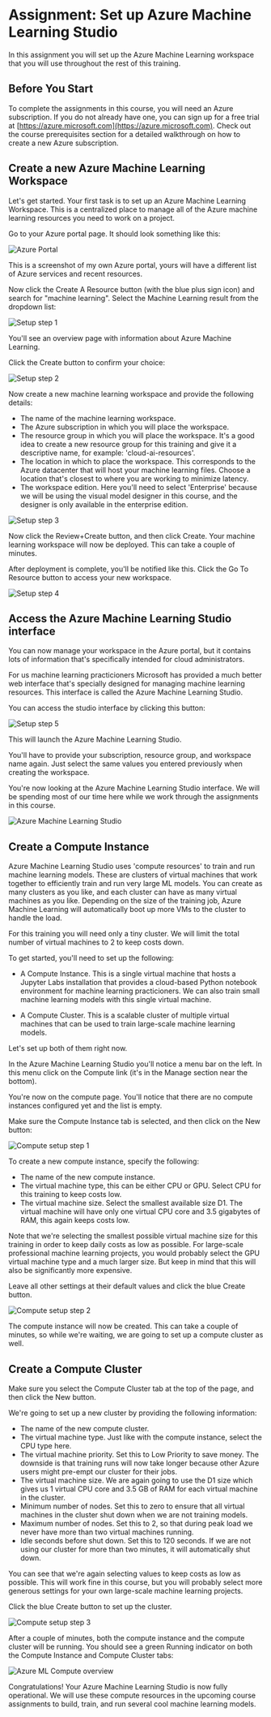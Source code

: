 # Assignment: Set up Azure Machine Learning Studio

In this assignment you will set up the Azure Machine Learning workspace that you will use throughout the rest of this training.

## Before You Start

To complete the assignments in this course, you will need an Azure subscription. If you do not already have one, you can sign up for a free trial at [https://azure.microsoft.com](https://azure.microsoft.com). Check out the course prerequisites section for a detailed walkthrough on how to create a new Azure subscription. 

## Create a new Azure Machine Learning Workspace

Let's get started. Your first task is to set up an Azure Machine Learning Workspace. This is a centralized place to manage all of the Azure machine learning resources you need to work on a project.

Go to your Azure portal page. It should look something like this:

![Azure Portal](./assets/portal.png)

This is a screenshot of my own Azure portal, yours will have a different list of Azure services and recent resources. 

Now click the Create A Resource button (with the blue plus sign icon) and search for "machine learning". Select the Machine Learning result from the dropdown list:

![Setup step 1](./assets/step1.png)

You'll see an overview page with information about Azure Machine Learning. 

Click the Create button to confirm your choice:

![Setup step 2](./assets/step2.png)

Now create a new machine learning workspace and provide the following details:

* The name of the machine learning workspace. 
* The Azure subscription in which you will place the workspace. 
* The resource group in which you will place the workspace. It's a good idea to create a new resource group for this training and give it a descriptive name, for example: 'cloud-ai-resources'. 
* The location in which to place the workspace. This corresponds to the Azure datacenter that will host your machine learning files. Choose a location that's closest to where you are working to minimize latency.
* The workspace edition. Here you'll need to select 'Enterprise' because we will be using the visual model designer in this course, and the designer is only available in the enterprise edition.

![Setup step 3](./assets/step3.png)

Now click the Review+Create button, and then click Create. Your machine learning workspace will now be deployed. This can take a couple of minutes.

After deployment is complete, you'll be notified like this. Click the Go To Resource button to access your new workspace.

![Setup step 4](./assets/step4.png)

## Access the Azure Machine Learning Studio interface

You can now manage your workspace in the Azure portal, but it contains lots of information that's specifically intended for cloud administrators.

For us machine learning practicioners Microsoft has provided a much better web interface that's specially designed for managing machine learning resources. This interface is called the Azure Machine Learning Studio. 

You can access the studio interface by clicking this button:

![Setup step 5](./assets/step5.png)

This will launch the Azure Machine Learning Studio. 

You'll have to provide your subscription, resource group, and workspace name again. Just select the same values you entered previously when creating the workspace. 

You're now looking at the Azure Machine Learning Studio interface. We will be spending most of our time here while we work through the assignments in this course. 

![Azure Machine Learning Studio](./assets/mlstudio.png)

## Create a Compute Instance

Azure Machine Learning Studio uses 'compute resources' to train and run machine learning models. These are clusters of virtual machines that work together to efficiently train and run very large ML models. You can create as many clusters as you like, and each cluster can have as many virtual machines as you like. Depending on the size of the training job, Azure Machine Learning will automatically boot up more VMs to the cluster to handle the load.

For this training you will need only a tiny cluster. We will limit the total number of virtual machines to 2 to keep costs down. 

To get started, you'll need to set up the following:

* A Compute Instance. This is a single virtual machine that hosts a Jupyter Labs installation that provides a cloud-based Python notebook environment for machine learning practicioners. We can also train small machine learning models with this single virtual machine.

* A Compute Cluster. This is a scalable cluster of multiple virtual machines that can be used to train large-scale machine learning models. 

Let's set up both of them right now. 

In the Azure Machine Learning Studio you'll notice a menu bar on the left. In this menu click on the Compute link (it's in the Manage section near the bottom). 

You're now on the compute page. You'll notice that there are no compute instances configured yet and the list is empty. 

Make sure the Compute Instance tab is selected, and then click on the New button:

![Compute setup step 1](./assets/compute-step1.png)

To create a new compute instance, specify the following:

* The name of the new compute instance.
* The virtual machine type, this can be either CPU or GPU. Select CPU for this training to keep costs low. 
* The virtual machine size. Select the smallest available size D1. The virtual machine will have only one virtual CPU core and 3.5 gigabytes of RAM, this again keeps costs low. 

Note that we're selecting the smallest possible virtual machine size for this training in order to keep daily costs as low as possible. For large-scale professional machine learning projects, you would probably select the GPU virtual machine type and a much larger size. But keep in mind that this will also be significantly more expensive.  

Leave all other settings at their default values and click the blue Create button.

![Compute setup step 2](./assets/compute-step2.png)

The compute instance will now be created. This can take a couple of minutes, so while we're waiting, we are going to set up a compute cluster as well.

## Create a Compute Cluster

Make sure you select the Compute Cluster tab at the top of the page, and then click the New button. 

We're going to set up a new cluster by providing the following information:

* The name of the new compute cluster.
* The virtual machine type. Just like with the compute instance, select the CPU type here.
* The virtual machine priority. Set this to Low Priority to save money. The downside is that training runs will now take longer because other Azure users might pre-empt our cluster for their jobs.
* The virtual machine size. We are again going to use the D1 size which gives us 1 virtual CPU core and 3.5 GB of RAM for each virtual machine in the cluster.
* Minimum number of nodes. Set this to zero to ensure that all virtual machines in the cluster shut down when we are not training models.
* Maximum number of nodes. Set this to 2, so that during peak load we never have more than two virtual machines running.
* Idle seconds before shut down. Set this to 120 seconds. If we are not using our cluster for more than two minutes, it will automatically shut down. 

You can see that we're again selecting values to keep costs as low as possible. This will work fine in this course, but you will probably select more generous settings for your own large-scale machine learning projects. 

Click the blue Create button to set up the cluster. 

![Compute setup step 3](./assets/compute-step3.png)

After a couple of minutes, both the compute instance and the compute cluster will be running. You should see a green Running indicator on both the Compute Instance and Compute Cluster tabs:

![Azure ML Compute overview](./assets/compute-running.png)

Congratulations! Your Azure Machine Learning Studio is now fully operational. We will use these compute resources in the upcoming course assignments to build, train, and run several cool machine learning models. 
 